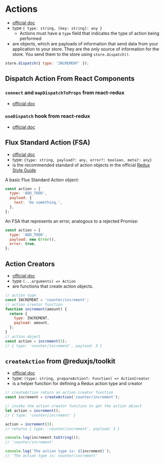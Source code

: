 # Actions

- [official doc](https://redux.js.org/glossary#action)
- type `{ type: string, [key: string]: any }`
  - Actions must have a `type` field that indicates the type of action being
    performed
- are objects, which are payloads of information that send data from your
  application to your store. They are the _only_ source of information for the
  store. You send them to the store using `store.dispatch()`.

```js
store.dispatch({ type: 'INCREMENT' });
```

## Dispatch Action From React Components

### `connect` and `mapDispatchToProps` from react-redux

- [official doc](https://react-redux.js.org/api/connect#mapdispatchtoprops-object-dispatch-ownprops-object)

### `useDispatch` hook from react-redux

- [official doc](https://react-redux.js.org/api/hooks#usedispatch)

## Flux Standard Action (FSA)

- [official doc](https://github.com/redux-utilities/flux-standard-action#introduction)
- type: `{type: string, payload?: any, error?: boolean, meta?: any}`
- is the recommended standard of action objects in the official
  [Redux Style Guide](https://redux.js.org/style-guide/style-guide#write-actions-using-the-flux-standard-action-convention)

A basic Flux Standard Action object:

```js
const action = {
  type: 'ADD_TODO',
  payload: {
    text: 'Do something.',
  },
};
```

An FSA that represents an error, analogous to a rejected Promise:

```js
const action = {
  type: 'ADD_TODO',
  payload: new Error(),
  error: true,
};
```

## Action Creators

- [official doc](https://redux.js.org/basics/actions#action-creators)
- type `(...arguments) => Action`
- are functions that create action objects.

```js
// action type
const INCREMENT = 'counter/increment';
// action creator function
function increment(amount) {
  return {
    type: INCREMENT,
    payload: amount,
  };
}
// action object
const action = increment(3);
// { type: 'counter/increment', payload: 3 }
```

## `createAction` from @reduxjs/toolkit

- [official doc](https://redux-toolkit.js.org/api/createAction)
- type: `(type: string, prepareAction?: Function) => ActionCreator`
- is a helper function for defining a Redux action type and creator

```js
// createAction return an action creator function
const increment = createAction('counter/increment');

// invoke the action creator function to get the action object
let action = increment();
// { type: 'counter/increment' }

action = increment(3);
// returns { type: 'counter/increment', payload: 3 }

console.log(increment.toString());
// 'counter/increment'

console.log(`The action type is: ${increment}`);
// 'The action type is: counter/increment'
```
